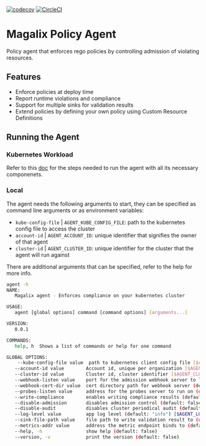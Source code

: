 [![codecov](https://codecov.io/gh/weaveworks/magalix-policy-agent/branch/dev/graph/badge.svg?token=5HALYBWEIQ)](https://codecov.io/gh/weaveworks/magalix-policy-agent) [![CircleCI](https://circleci.com/gh/weaveworks/magalix-policy-agent.svg?style=shield&circle-token=1d1e7616349e46a7338b44d58c950b0eff08efa7)](https://app.circleci.com/pipelines/github/weaveworks/magalix-policy-agent?branch=dev)


# Magalix Policy Agent

Policy agent that enforces rego policies by controlling admission of violating resources.

## Features

- Enforce policies at deploy time
- Report runtime violations and compliance
- Support for multiple sinks for validation results
- Extend policies by defining your own policy using Custom Resource Definitions

## Running the Agent

### Kubernetes Workload

Refer to this [doc](docs/running_agent.md) for the steps needed to run the agent with all its necessary componenets.

### Local

The agent needs the following arguments to start, they can be specified as command line arguments or as environment variables:

- `kube-config-file` | `AGENT_KUBE_CONFIG_FILE`: path to the kubernetes config file to access the cluster
- `account-id` | `AGENT_ACCOUNT_ID`: unique identifier that signifies the owner of that agent
- `cluster-id` | `AGENT_CLUSTER_ID`: unique identifier for the cluster that the agent will run against

There are additional arguments that can be specified, refer to the help for more info.

```bash
agent -h
NAME:
   Magalix agent - Enforces compliance on your kubernetes cluster

USAGE:
   agent [global options] command [command options] [arguments...]

VERSION:
   0.0.1

COMMANDS:
   help, h  Shows a list of commands or help for one command

GLOBAL OPTIONS:
    --kube-config-file value  path to kubernetes client config file [$AGENT_KUBE_CONFIG_FILE]
   --account-id value        Account id, unique per organization [$AGENT_ACCOUNT_ID]
   --cluster-id value        Cluster id, cluster identifier [$AGENT_CLUSTER_ID]
   --webhook-listen value    port for the admission webhook server to listen on (default: 8443) [$AGENT_WEBHOOK_LISTEN]
   --webhook-cert-dir value  cert directory path for webhook server (default: "/certs") [$AGENT_WEBHOOK_CERT_DIR]
   --probes-listen value     address for the probes server to run on (default: ":9000") [$AGENT_PROBES_LISTEN]
   --write-compliance        enables writing compliance results (default: false) [$AGENT_WRITE_COMPLIANCE]
   --disable-admission       disables admission control (default: false) [$AGENT_DISABLE_ADMISSION]
   --disable-audit           disables cluster periodical audit (default: false) [$AGENT_DISABLE_AUDIT]
   --log-level value         app log level (default: "info") [$AGENT_LOG_LEVEL]
   --sink-file-path value    file path to write validation result to (default: "/tmp/results.json") [$AGENT_SINK_FILE_PATH]
   --metrics-addr value      address the metric endpoint binds to (default: ":8080") [$AGENT_METRICS_ADDR]
   --help, -h                show help (default: false)
   --version, -v             print the version (default: false)
```
